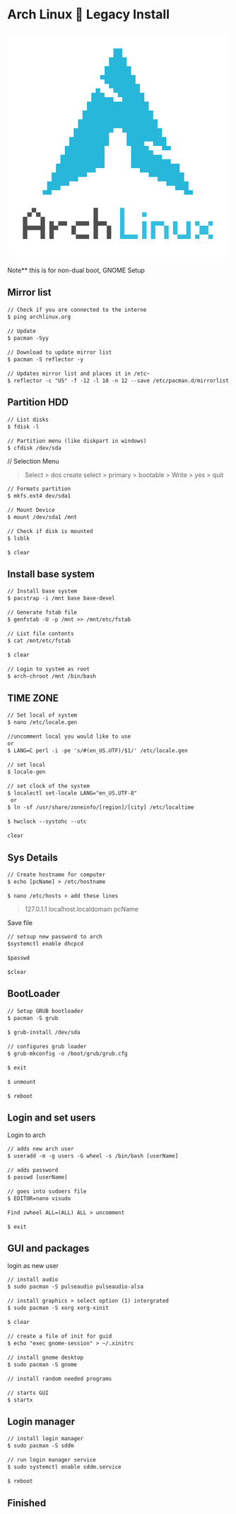 
# Arch Linux :penguin: Legacy Install
![alt text]( index.png)
---
Note** this is for non-dual boot, GNOME Setup

## Mirror list

~~~
// Check if you are connected to the interne
$ ping archlinux.org

// Update
$ pacman -Syy

// Download to update mirror list
$ pacman -S reflector -y

// Updates mirror list and places it in /etc~
$ reflector -c "US" -f -12 -l 10 -n 12 --save /etc/pacman.d/mirrorlist

~~~

## Partition HDD

~~~
// List disks
$ fdisk -l 

// Partition menu (like diskpart in windows)
$ cfdisk /dev/sda 
~~~

// Selection Menu
> Select > dos
> create select > primary > bootable > Write > yes > quit

~~~
// Formats partition
$ mkfs.ext4 dev/sda1 

// Mount Device
$ mount /dev/sda1 /mnt

// Check if disk is mounted
$ lsblk 

$ clear
~~~

## Install base system

~~~
// Install base system
$ pacstrap -i /mnt base base-devel 

// Generate fstab file
$ genfstab -U -p /mnt >> /mnt/etc/fstab 

// List file contents
$ cat /mnt/etc/fstab 

$ clear

// Login to system as root
$ arch-chroot /mnt /bin/bash
~~~

## TIME ZONE

~~~
// Set local of system
$ nano /etc/locale.gen  

//uncomment local you would like to use
or 
$ LANG=C perl -i -pe 's/#(en_US.UTF)/$1/' /etc/locale.gen

// set local
$ locale-gen 

// set clock of the system
$ localectl set-locale LANG="en_US.UTF-8"
 or
$ ln -sf /usr/share/zoneinfo/[region]/[city] /etc/localtime  

$ hwclock --systohc --utc

clear
~~~

## Sys Details

~~~
// Create hostname for computer
$ echo [pcName] > /etc/hostname 

$ nano /etc/hosts > add these lines
~~~

>127.0.1.1    localhost.localdomain pcName

Save file

~~~
// setsup new password to arch
$systemctl enable dhcpcd 

$passwd

$clear
~~~

## BootLoader

~~~
// Setup GRUB bootloader
$ pacman -S grub 

$ grub-install /dev/sda

// configures grub loader
$ grub-mkconfig -o /boot/grub/grub.cfg 

$ exit

$ unmount

$ reboot
~~~

## Login and set users

Login to arch

~~~
// adds new arch user
$ useradd -m -g users -G wheel -s /bin/bash [userName] 

// adds password
$ passwd [userName] 

// goes into sudoers file
$ EDITOR=nano visudo 

Find zwheel ALL=(ALL) ALL > uncomment

$ exit
~~~

## GUI and packages

login as new user

~~~
// install audio
$ sudo pacman -S pulseaudio pulseaudio-alsa 

// install graphics > select option (1) intergrated
$ sudo pacman -S xorg xorg-xinit 

$ clear

// create a file of init for guid
$ echo "exec gnome-session" > ~/.xinitrc 

// install gnome desktop
$ sudo pacman -S gnome 

// install random needed programs

// starts GUI
$ startx 
~~~

## Login manager

~~~
// install login manager
$ sudo pacman -S sddm 

// run login manager service
$ sudo systemctl enable sddm.service 

$ reboot
~~~

## Finished


